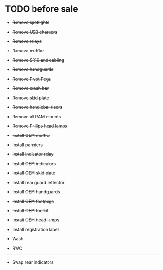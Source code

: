 # TODO before sale

* ~~Remove spotlights~~

* ~~Remove USB chargers~~

* ~~Remove relays~~

* ~~Remove muffler~~

* ~~Remove SR10 and cabling~~

* ~~Remove handguards~~

* ~~Remove Pivot Pegz~~

* ~~Remove crash bar~~

* ~~Remove skid plate~~

* ~~Remove handlebar risers~~

* ~~Remove all RAM mounts~~

* ~~Remove Philips head lamps~~

* ~~Install OEM muffler~~

* Install panniers

* ~~Install indicator relay~~

* ~~Install OEM indicators~~

* ~~Install OEM skid plate~~

* Install rear guard reflector

* ~~Install OEM handguards~~

* ~~Install OEM footpegs~~

* ~~Install OEM toolkit~~

* ~~Install OEM head lamps~~

* Install registration label

* Wash

* RWC

----

* Swap rear indicators

